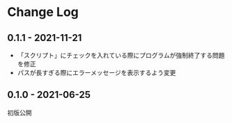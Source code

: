 # Change Log

## 0.1.1 - 2021-11-21
- 「スクリプト」にチェックを入れている際にプログラムが強制終了する問題を修正
- パスが長すぎる際にエラーメッセージを表示するよう変更

## 0.1.0 - 2021-06-25
初版公開
